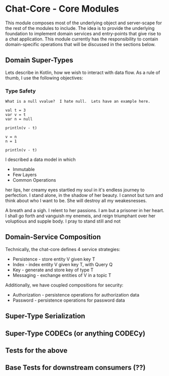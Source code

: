 # Chat-Core - Core Modules
This module composes most of the underlying object and server-scape for the rest of the
modules to include. The idea is to provide the underlying foundation to implement domain services and entry-points
that give rise to a chat application. This module currently has the responsibility to contain domain-specific 
operations that will be discussed in the sections below.

## Domain Super-Types

Lets describe in Kotlin, how we wish to interact with data flow. As a rule of thumb, I use the following objectives:
 
### Type Safety

    What is a null vvalue?  I hate null.  Lets have an example here.
    
    val t = 3
    var v = t
    var n = null
    
    println(v - t)
    
    v = n
    n = 1
    
    println(v - t)
    
I described a data model in which 
 * Immutable
 * Few Layers
 * Common Operations

her lips, her creamy eyes startled my soul in it's endless journey to perfection.
I stand alone, in the shadow of her beauty. I cannot but turn and think about 
who I want to be. She will destroy all my weakesnesses.  

A breath and a sigh. I relent to her passions. I am but a prisoner in her heart.
I shall go forth and vanguish my enemeis, and reign triumphant over her voluptious
and supple body. I pray to stand still and not 

 
## Domain-Service Composition

Technically, the chat-core defines 4 service strategies:

* Persistence - store entity V given key T
* Index - index entity V given key T, with Query Q  
* Key - generate and store key of type T
* Messaging - exchange entities of V in a topic T

Additionally, we have coupled compositions for security:

* Authorization - persistence operations for authorization data
* Password - persistence operations for password data

## Super-Type Serialization

## Super-Type CODECs (or anything CODECy)

## Tests for the above

## Base Tests for downstream consumers (??)  
